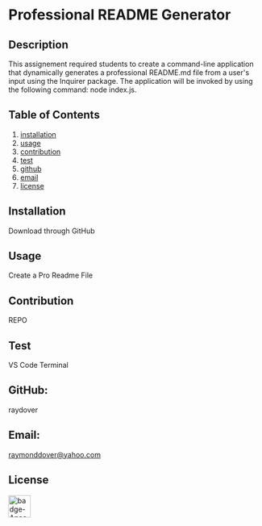 
# Professional README Generator

## Description
This assignement required students to create a command-line application that dynamically generates a professional README.md file from a user's input using the Inquirer package. The application will be invoked by using the following command: node index.js.

## Table of Contents
  1. [installation](#installation)
  2. [usage](#usage)
  3. [contribution](#contribution)
  4. [test](#test)
  5. [github](#github)
  6. [email](#email)
  7. [license](#license)


## Installation
Download through GitHub

## Usage
Create a Pro Readme File

## Contribution
REPO

## Test 
VS Code Terminal

## GitHub: 
raydover

## Email: 
raymonddover@yahoo.com


## License

<img src="https://img.shields.io/badge/license-Apache-blue" alt="badge-Apache" height="44" />
  
    